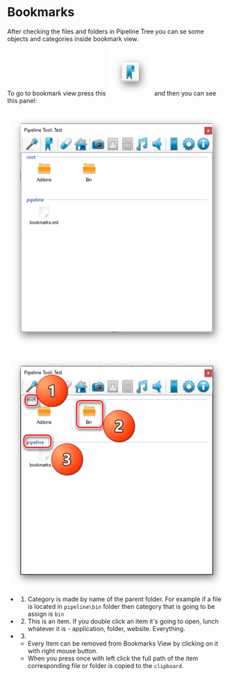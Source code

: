 # Bookmarks

After checking the files and folders in Pipeline Tree
you can se some objects and categories inside bookmark view.

To go to bookmark view press this ![github pages](_images/11.png) and then you can see this panel:

![github pages](_images/10.png)

![github pages](_images/12.png)

- 1. Category is made by name of the parent folder. For example if a file is located in `pipeline\bin` folder then category that is going to be assign is `bin`
- 2. This is an item. If you double click an item it's going to open, lunch whatever it is - application, folder, website. Everything.
- 3. 
    - Every Item can be removed from Bookmarks View by clicking on it with right mouse button.
    - When you press once with left click the full path of the item corresponding file or folder is copied to the `clipboard`.